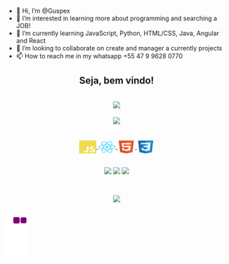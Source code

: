 - 👋 Hi, I’m @Guspex
- 👀 I’m interested in learning more about programming and searching a JOB!
- 🌱 I’m currently learning JavaScript, Python, HTML/CSS, Java, Angular and React
- 💞️ I’m looking to collaborate on create and manager a currently projects
- 📫 How to reach me in my whatsapp +55 47 9 9628 0770

<div align="center">
<h2> Seja, bem vindo!</h2>
</div>
</br>
<div align="center">
  <div align="center">
    <a href="https://github.com/guspex">
      <img height="180em" src="https://github-readme-stats.vercel.app/api?username=guspex&theme=radical"/>
  </div>
</br>
  <div align="center">
    <img height="180em" src="https://github-readme-stats.vercel.app/api/top-langs/?username=anuraghazra&hide_progress=true&theme=dark&layout=compact"/>
    
  </div>
</div>
</br>
 <div align="center">
<div style="display: inline_block"><br>
  <img align="center" alt="Formando-Js" height="30" width="40" src="https://raw.githubusercontent.com/devicons/devicon/master/icons/javascript/javascript-plain.svg">
  <img align="center" alt="Formando-React" height="30" width="40" src="https://raw.githubusercontent.com/devicons/devicon/master/icons/react/react-original.svg">
  <img align="center" alt="Formando -HTML" height="30" width="40" src="https://raw.githubusercontent.com/devicons/devicon/master/icons/html5/html5-original.svg">
  <img align="center" alt="Formando-CSS" height="30" width="40" src="https://raw.githubusercontent.com/devicons/devicon/master/icons/css3/css3-original.svg">
</div>
 </div>
</br>

 <div align="center">
  
  <a href="https://www.instagram.com/andre.dienes" target="_blank"><img src="https://img.shields.io/badge/-Instagram-%23E4405F?style=for-the-badge&logo=instagram&logoColor=white" target="_blank"></a> 
  <a href = "mailto:andre.dienes@gmail.com"><img src="https://img.shields.io/badge/-Gmail-%23333?style=for-the-badge&logo=gmail&logoColor=white" target="_blank"></a>
  <a href="https://www.linkedin.com/in/andre-qa" target="_blank"><img src="https://img.shields.io/badge/-LinkedIn-%230077B5?style=for-the-badge&logo=linkedin&logoColor=white" target="_blank"></a> 
</div>
</br>
<p align="center">   <img alingn="center" src="https://profile-counter.glitch.me/guspex/count.svg" /></p>

<!---
Guspex/Guspex is a ✨ special ✨ repository because its `README.md` (this file) appears on your GitHub profile.
You can click the Preview link to take a look at your changes.
--->
![snake gif](https://github.com/Guspex/Guspex/blob/output/github-contribution-grid-snake.gif)
